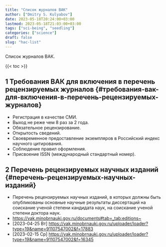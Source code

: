 ```yaml
---
title: "Список журналов ВАК"
author: ["Dmitry S. Kulyabov"]
date: 2023-05-18T20:24:00+03:00
lastmod: 2023-05-18T21:03:00+03:00
tags: ["sci-being", "seedling"]
categories: ["science"]
draft: false
slug: "hac-list"
---
```


Список журналов ВАК.

<!--more-->

{{< toc >}}


## <span class="section-num">1</span> Требования ВАК для включения в перечень рецензируемых журналов {#требования-вак-для-включения-в-перечень-рецензируемых-журналов}

-   Регистрация в качестве СМИ.
-   Выход не реже чем 8 раз за 2 года.
-   Обязательное рецензирование.
-   Открытость сведений.
-   Своевременное предоставление экземпляров в Российский индекс научного цитирования.
-   Соблюдение правил оформления.
-   Присвоение ISSN (международный стандартный номер).


## <span class="section-num">2</span> Перечень рецензируемых научных изданий {#перечень-рецензируемых-научных-изданий}

-   Перечень рецензируемых научных изданий, в которых должны быть опубликованы основные научные результаты диссертаций на соискание ученой степени кандидата наук, на соискание ученой степени доктора наук.
-   <https://vak.minobrnauki.gov.ru/documents#tab=_tab:editions~>
-   <span class="timestamp-wrapper"><span class="timestamp">[2023-04-25 Вт] </span></span> <https://vak.minobrnauki.gov.ru/uploader/loader?type=19&name=91107547002&f=17883>
-   <span class="timestamp-wrapper"><span class="timestamp">[2023-02-15 Ср] </span></span> <https://vak.minobrnauki.gov.ru/uploader/loader?type=19&name=91107547002&f=16345>
